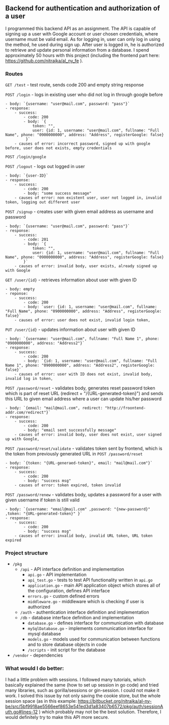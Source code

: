 ## Backend for authentication and authorization of a user

I programmed this backend API as an assignment. The API is capable of signing up a user with Google account or user chosen credentials, where username must be valid email.
As for logging in, user can only log in using the method, he used during sign up. After user is logged in, he is authorized to retrieve and update personal information
from a database. I spend approximately 50 hours with this project (including the frontend part here: https://github.com/nitrajka/al_ny_fe ).

### Routes

`GET /test` - test route, sends code 200 and empty string response

`POST /login`
    - logs in existing user who did not log in through google before
    
    - body: `{username: "user@mail.com", password: "pass"}`
    - response: 
        - success: 
            - code: 200 
            - body: `{
                token: "", 
                user: {id: 1, username: "user@mail.com", fullname: "Full Name", phone: "0900000000", address: "Address", registerGoogle: false}
             }`
        - causes of error: incorrect password, signed up with google before, user does not exists, empty credentials

`POST /login/google`

`POST /logout`
    - logs out logged in user
    
    - body: `{user-ID}`
    - response:
        - success:
            - code: 200
            - body: "some success message"
        - causes of error: non existent user, user not logged in, invalid token, logging out different user

`POST /signup`
    - creates user with given email address as username and password

    - body: `{username: "user@mail.com", password: "pass"}`
    - response:
        - success:
            - code: 201
            - body: `{
                token: "", 
                user: {id: 1, username: "user@mail.com", fullname: "Full Name", phone: "0900000000", address: "Address", registerGoogle: false}
            }`
        - causes of error: invalid body, user exists, already signed up with Google

`GET /user/{id}`
    - retrieves information about user with given ID
    
    - body: empty
    - reponse:
        - success:
            - code: 200
            - body: `user: {id: 1, username: "user@mail.com", fullname: "Full Name", phone: "0900000000", address: "Address", registerGoogle: false}`
        - causes of error: user does not exist, invalid login token, 

`PUT /user/{id}`
    - updates information about user with given ID
    
    - body: `{username: "user@mail.com", fullname: "Full Name 1", phone: "0900000000", address: "Address2"}`
    - response:
        - success:
            - code: 200
            - body: `{id: 1, username: "user@mail.com", fullname: "Full Name 1", phone: "0900000000", address: "Address2", registerGoogle: false}`
        - causes of error: user with ID does not exist, invalid body, invalid log in token, 

`POST /password/reset`
    - validates body, generates reset password token which is part of reset URL (redirect + "/{URL-generated-token}") and sends this URL to given email address where a user can update his/her password
    
    - body: `{email: "mail@mail.com", redirect: "http://froontend-addr.com/redirect"}`
    - response:
        - success:
            - code: 200
            - body: "email sent successfully message"
        - causes of error: invalid body, user does not exist, user signed up with Google, 

`POST /password/reset/validate`
    - validates token sent by frontend, which is the token from previously generated URL in `POST /password/reset`
    
    - body: `{token: "{URL-generaed-token}", email: "mail@mail.com"}`
    - response:
        - success:
            - code: 200
            - body: "success msg"
        - causes of error: token expired, token invalid

`POST /password/renew`
    - validates body, updates a password for a user with given username if token is still valid
    
    - body: `{username: "email@mail.com" ,password: "{new-password}" ,token: "{URL-generated-token}" }`
    - response:
        - success:
            - code: 200
            - body: "success msg"
        - causes of error: invalid body, invalid URL token, URL token expired
            
### Project structure 
- `/pkg`
    - `/api` - API interface definition and implementation
        - `api.go` - API implementation
        - `api_test.go` - tests to test API functionality written in `api.go`
        - `application.go` - main API application object which stores all of the configuration, defines API interface
        - `errors.go` - custom defined errors
        - `middleware.go` - middleware which is checking if user is authorized
    - `/auth` - authentication interface definition and implementation
    - `/db` - database interface definition and implementation
        - `database.go` - defines interface for communication with database
        - `mySqlDatabase.go` - implements communication interface for mysql database
        - `models.go` - models used for communication between functions and to store database objects in code
        - `/scripts` - init script for the database
- `/vendor` - dependencies
    
### What would I do better:

I had a little problem with sessions. I followed many tutorials, which basically explained the same (how to set up 
session in go code) and tried many libraries, such as gorilla/sessions or gin-session. I could not make it work. 
I solved this issue by not only saving the cookie store, but the whole session space (as in this example: 
https://bitbucket.org/nitrajka/al-ny-be/src/5bf9918ae5566eef8653e541ed3d1a83407b6572/pkg/auth/sessionAuth.go#lines-12 ) 
which probably may not be the best solution. Therefore, I would definitely try to make this API more secure.